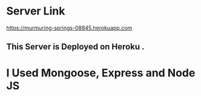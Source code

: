 # Server Link

https://murmuring-springs-08845.herokuapp.com

## This Server is Deployed on Heroku .


# I Used Mongoose, Express and Node JS 
